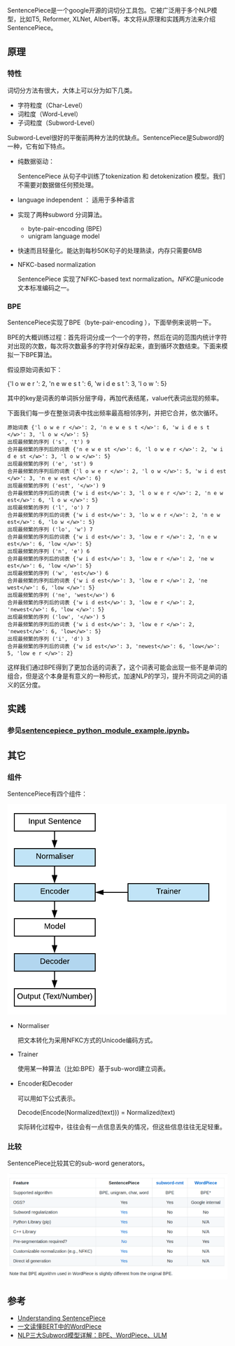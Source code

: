 



SentencePiece是一个google开源的词切分工具包。它被广泛用于多个NLP模型，比如T5, Reformer, XLNet, Albert等。本文将从原理和实践两方法来介绍SentencePiece。

## 原理

### 特性

词切分方法有很大，大体上可以分为如下几类。

- 字符粒度（Char-Level）
- 词粒度（Word-Level）
- 子词粒度（Subword-Level）

Subword-Level很好的平衡前两种方法的优缺点。SentencePiece是Subword的一种，它有如下特点。

- 纯数据驱动：

  SentencePiece 从句子中训练了tokenization 和 detokenization 模型。我们不需要对数据做任何预处理。

- language independent ： 适用于多种语言

- 实现了两种subword 分词算法。

  - byte-pair-encoding (BPE)
  - unigram language model

- 快速而且轻量化。能达到每秒50K句子的处理熟读，内存只需要6MB

- NFKC-based normalization

  SentencePiece 实现了NFKC-based text normalization。*NFKC*是unicode文本标准编码之一。

### BPE

SentencePiece实现了BPE（byte-pair-encoding ），下面举例来说明一下。

BPE的大概训练过程：首先将词分成一个一个的字符，然后在词的范围内统计字符对出现的次数，每次将次数最多的字符对保存起来，直到循环次数结束。下面来模拟一下BPE算法。

假设原始词表如下：

{'l o w e r ': 2, 'n e w e s t ': 6, 'w i d e s t ': 3, 'l o w ': 5}

其中的key是词表的单词拆分层字母，再加代表结尾，value代表词出现的频率。

下面我们每一步在整张词表中找出频率最高相邻序列，并把它合并，依次循环。

```
原始词表 {'l o w e r </w>': 2, 'n e w e s t </w>': 6, 'w i d e s t </w>': 3, 'l o w </w>': 5}
出现最频繁的序列 ('s', 't') 9
合并最频繁的序列后的词表 {'n e w e st </w>': 6, 'l o w e r </w>': 2, 'w i d e st </w>': 3, 'l o w </w>': 5}
出现最频繁的序列 ('e', 'st') 9
合并最频繁的序列后的词表 {'l o w e r </w>': 2, 'l o w </w>': 5, 'w i d est </w>': 3, 'n e w est </w>': 6}
出现最频繁的序列 ('est', '</w>') 9
合并最频繁的序列后的词表 {'w i d est</w>': 3, 'l o w e r </w>': 2, 'n e w est</w>': 6, 'l o w </w>': 5}
出现最频繁的序列 ('l', 'o') 7
合并最频繁的序列后的词表 {'w i d est</w>': 3, 'lo w e r </w>': 2, 'n e w est</w>': 6, 'lo w </w>': 5}
出现最频繁的序列 ('lo', 'w') 7
合并最频繁的序列后的词表 {'w i d est</w>': 3, 'low e r </w>': 2, 'n e w est</w>': 6, 'low </w>': 5}
出现最频繁的序列 ('n', 'e') 6
合并最频繁的序列后的词表 {'w i d est</w>': 3, 'low e r </w>': 2, 'ne w est</w>': 6, 'low </w>': 5}
出现最频繁的序列 ('w', 'est</w>') 6
合并最频繁的序列后的词表 {'w i d est</w>': 3, 'low e r </w>': 2, 'ne west</w>': 6, 'low </w>': 5}
出现最频繁的序列 ('ne', 'west</w>') 6
合并最频繁的序列后的词表 {'w i d est</w>': 3, 'low e r </w>': 2, 'newest</w>': 6, 'low </w>': 5}
出现最频繁的序列 ('low', '</w>') 5
合并最频繁的序列后的词表 {'w i d est</w>': 3, 'low e r </w>': 2, 'newest</w>': 6, 'low</w>': 5}
出现最频繁的序列 ('i', 'd') 3
合并最频繁的序列后的词表 {'w id est</w>': 3, 'newest</w>': 6, 'low</w>': 5, 'low e r </w>': 2}
```

这样我们通过BPE得到了更加合适的词表了，这个词表可能会出现一些不是单词的组合，但是这个本身是有意义的一种形式，加速NLP的学习，提升不同词之间的语义的区分度。

## 实践

### 参见[sentencepiece_python_module_example.ipynb](http://15.15.166.35:18888/notebooks/eipi10/xuxiangwen.github.io/_notes/05-ai/20-ml/sentencepiece_python_module_example.ipynb)。





## 其它

### 组件

SentencePiece有四个组件：

![image-20210701190918483](images/image-20210701190918483.png)

- Normaliser

  把文本转化为采用NFKC方式的Unicode编码方式。

- Trainer

  使用某一种算法（比如:BPE）基于sub-word建立词表。

- Encoder和Decoder

  可以用如下公式表示。

  Decode(Encode(Normalized(text))) = Normalized(text)

  实际转化过程中，往往会有一点信息丢失的情况，但这些信息往往无足轻重。

### 比较

SentencePiece比较其它的sub-word generators。

![image-20210701195533515](images/image-20210701195533515.png)

### 

## 参考

- [Understanding SentencePiece](https://jacky2wong.medium.com/understanding-sentencepiece-under-standing-sentence-piece-ac8da59f6b08)
- [一文读懂BERT中的WordPiece](https://www.cnblogs.com/huangyc/p/10223075.html)
- [NLP三大Subword模型详解：BPE、WordPiece、ULM](https://zhuanlan.zhihu.com/p/198964217)

